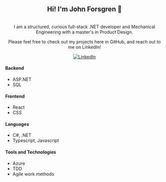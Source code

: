 <div align="center">
<h2> Hi! I'm John Forsgren 👋 </h2> <br/> 
I am a structured, curious full-stack .NET developer and Mechanical Engineering with a master's in Product Design. <br/> 

Please feel free to check out my projects here in GitHub, and reach out to me on LinkedIn! 
  
[![LinkedIn](https://img.shields.io/badge/-LinkedIn-blue?style=flat-square&logo=Linkedin&logoColor=white)](https://www.linkedin.com/in/john-forsgren95/)
 
</div>

  
<h4>Backend</h4>
<ul>
  <li>ASP.NET</li>
  <li>SQL</li>
</ul>

<h4>Frontend</h4>
<ul>
  <li>React</li>
  <li>CSS</li>
</ul>



<h4>Languages</h4>
<ul>
  <li>C#, .NET</li>
  <li>Typescript, Javascript</li>
</ul>

<h4>Tools and Technologies</h4>
<ul>
  <li>Azure</li>
  <li>TDD</li>
  <li>Agile work methods</li>
</ul>



<!---
JohnForsgren/JohnForsgren is a ✨ special ✨ repository because its `README.md` (this file) appears on your GitHub profile.
You can click the Preview link to take a look at your changes.
--->
